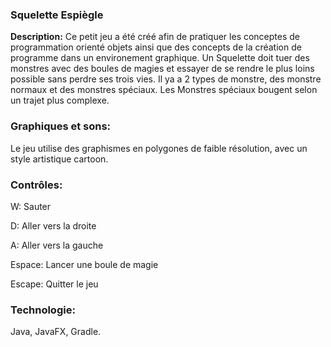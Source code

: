 
### **Squelette Espiègle**

 **Description:**
Ce petit jeu a été créé afin de pratiquer les conceptes de programmation orienté objets ainsi que des concepts de la création de programme dans un environement graphique. Un Squelette doit tuer des monstres avec des boules de magies et essayer de se rendre le plus loins possible sans perdre ses trois vies. Il ya a 2 types de monstre, des monstre normaux et des monstres spéciaux. Les Monstres spéciaux bougent selon un trajet plus complexe.

### **Graphiques et sons:**

Le jeu utilise des graphismes en polygones de faible résolution, avec un style artistique cartoon. 

### **Contrôles:**

W: Sauter

D: Aller vers la droite

A: Aller vers la gauche

Espace: Lancer une boule de magie 

Escape: Quitter le jeu



### **Technologie:**

Java, JavaFX, Gradle.
